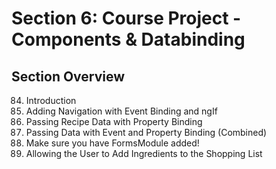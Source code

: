 # Section 6: Course Project - Components & Databinding

## Section Overview

84. Introduction
85. Adding Navigation with Event Binding and ngIf
86. Passing Recipe Data with Property Binding
87. Passing Data with Event and Property Binding (Combined)
88. Make sure you have FormsModule added!
89. Allowing the User to Add Ingredients to the Shopping List
